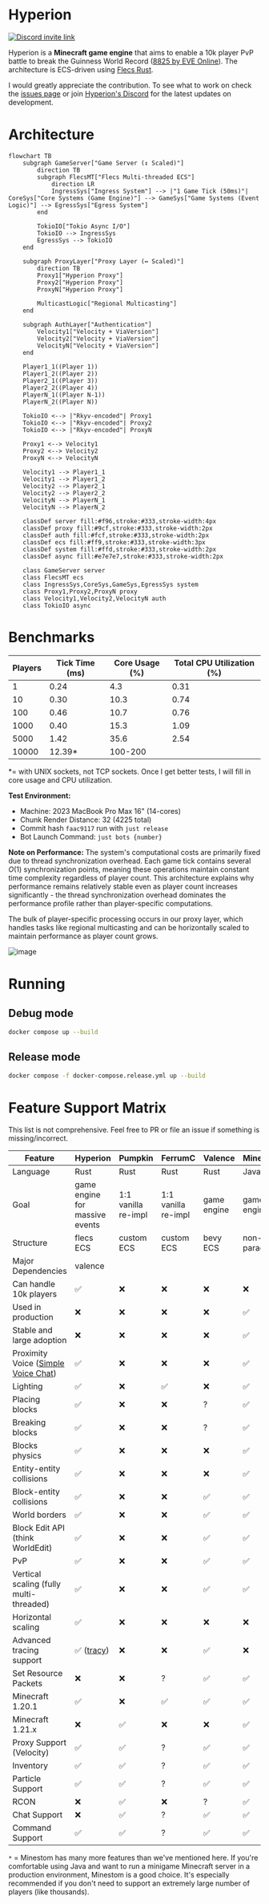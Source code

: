 # Hyperion

[![Discord invite link](https://dcbadge.vercel.app/api/server/PBfnDtj5Wb)](https://discord.gg/PBfnDtj5Wb)

Hyperion is a **Minecraft game engine** that aims to enable a 10k player PvP battle to break the Guinness World
Record ([8825 by
EVE Online](https://www.guinnessworldrecords.com/world-records/105603-largest-videogame-pvp-battle)). The
architecture is ECS-driven using [Flecs Rust](https://github.com/Indra-db/Flecs-Rust).

I would greatly appreciate the contribution.
To see what to work on check the [issues page](https://github.com/andrewgazelka/hyperion/issues) or
join [Hyperion's Discord](https://discord.gg/sTN8mdRQ) for the latest updates on development.

# Architecture

```mermaid
flowchart TB
    subgraph GameServer["Game Server (↕️ Scaled)"]
        direction TB
        subgraph FlecsMT["Flecs Multi-threaded ECS"]
            direction LR
            IngressSys["Ingress System"] --> |"1 Game Tick (50ms)"| CoreSys["Core Systems (Game Engine)"] --> GameSys["Game Systems (Event Logic)"] --> EgressSys["Egress System"]
        end
        
        TokioIO["Tokio Async I/O"]
        TokioIO --> IngressSys
        EgressSys --> TokioIO
    end
    
    subgraph ProxyLayer["Proxy Layer (↔️ Scaled)"]
        direction TB
        Proxy1["Hyperion Proxy"]
        Proxy2["Hyperion Proxy"]
        ProxyN["Hyperion Proxy"]
        
        MulticastLogic["Regional Multicasting"]
    end
    
    subgraph AuthLayer["Authentication"]
        Velocity1["Velocity + ViaVersion"]
        Velocity2["Velocity + ViaVersion"]
        VelocityN["Velocity + ViaVersion"]
    end
    
    Player1_1((Player 1))
    Player1_2((Player 2))
    Player2_1((Player 3))
    Player2_2((Player 4))
    PlayerN_1((Player N-1))
    PlayerN_2((Player N))
    
    TokioIO <--> |"Rkyv-encoded"| Proxy1
    TokioIO <--> |"Rkyv-encoded"| Proxy2
    TokioIO <--> |"Rkyv-encoded"| ProxyN
    
    Proxy1 <--> Velocity1
    Proxy2 <--> Velocity2
    ProxyN <--> VelocityN
    
    Velocity1 --> Player1_1
    Velocity1 --> Player1_2
    Velocity2 --> Player2_1
    Velocity2 --> Player2_2
    VelocityN --> PlayerN_1
    VelocityN --> PlayerN_2
    
    classDef server fill:#f96,stroke:#333,stroke-width:4px
    classDef proxy fill:#9cf,stroke:#333,stroke-width:2px
    classDef auth fill:#fcf,stroke:#333,stroke-width:2px
    classDef ecs fill:#ff9,stroke:#333,stroke-width:3px
    classDef system fill:#ffd,stroke:#333,stroke-width:2px
    classDef async fill:#e7e7e7,stroke:#333,stroke-width:2px
    
    class GameServer server
    class FlecsMT ecs
    class IngressSys,CoreSys,GameSys,EgressSys system
    class Proxy1,Proxy2,ProxyN proxy
    class Velocity1,Velocity2,VelocityN auth
    class TokioIO async
```

# Benchmarks

| Players | Tick Time (ms) | Core Usage (%) | Total CPU Utilization (%) |
|---------|----------------|----------------|---------------------------|
| 1       | 0.24           | 4.3            | 0.31                      |
| 10      | 0.30           | 10.3           | 0.74                      |
| 100     | 0.46           | 10.7           | 0.76                      |
| 1000    | 0.40           | 15.3           | 1.09                      |
| 5000    | 1.42           | 35.6           | 2.54                      |
| 10000   | 12.39*         | 100-200        |                           |

*= with UNIX sockets, not TCP sockets. Once I get better tests, I will fill in core usage and CPU utilization.

**Test Environment:**

- Machine: 2023 MacBook Pro Max 16" (14-cores)
- Chunk Render Distance: 32 (4225 total)
- Commit hash `faac9117` run with `just release`
- Bot Launch Command: `just bots {number}`

**Note on Performance:**
The system's computational costs are primarily fixed due to thread synchronization overhead. Each game tick contains
several $O(1)$ synchronization points, meaning these operations maintain constant time complexity regardless of player
count. This architecture explains why performance remains relatively stable even as player count increases
significantly - the thread synchronization overhead dominates the performance profile rather than player-specific
computations.

The bulk of player-specific processing occurs in our proxy layer, which handles tasks like regional multicasting and can
be horizontally scaled to maintain performance as player count grows.

![image](https://github.com/user-attachments/assets/92448a00-43e3-4be6-ba52-1e348b3c7e49)

# Running

## Debug mode

```bash
docker compose up --build
```

## Release mode

```bash
docker compose -f docker-compose.release.yml up --build
```

# Feature Support Matrix

This list is not comprehensive. Feel free to PR or file an issue if something is missing/incorrect.

| Feature                                                                              | Hyperion                                      | Pumpkin             | FerrumC             | Valence     | Minestom*        |
|--------------------------------------------------------------------------------------|-----------------------------------------------|---------------------|---------------------|-------------|------------------|
| Language                                                                             | Rust                                          | Rust                | Rust                | Rust        | Java             |
| Goal                                                                                 | game engine for massive events                | 1:1 vanilla re-impl | 1:1 vanilla re-impl | game engine | game engine      |
| Structure                                                                            | flecs ECS                                     | custom ECS          | custom ECS          | bevy ECS    | non-ECS paradigm |
| Major Dependencies                                                                   | valence                                       |                     |                     |             |                  |
| Can handle 10k players                                                               | ✅                                             | ❌                   | ❌                   | ❌           | ❌                |
| Used in production                                                                   | ❌                                             | ❌                   | ❌                   | ❌           | ✅                |
| Stable and large adoption                                                            | ❌                                             | ❌                   | ❌                   | ❌           | ✅                |
| Proximity Voice ([Simple Voice Chat](https://modrinth.com/plugin/simple-voice-chat)) | ✅                                             | ❌                   | ❌                   | ❌           | ✅                |
| Lighting                                                                             | ✅                                             | ❌                   | ✅                   | ❌           | ✅                |
| Placing blocks                                                                       | ✅                                             | ❌                   | ❌                   | ?           | ✅                |
| Breaking blocks                                                                      | ✅                                             | ❌                   | ❌                   | ?           | ✅                |
| Blocks physics                                                                       | ✅                                             | ❌                   | ❌                   | ❌           | ✅                |
| Entity-entity collisions                                                             | ✅                                             | ❌                   | ❌                   | ❌           | ✅                |
| Block-entity collisions                                                              | ✅                                             | ❌                   | ❌                   | ✅           | ✅                |
| World borders                                                                        | ✅                                             | ❌                   | ❌                   | ✅           | ✅                |
| Block Edit API (think WorldEdit)                                                     | ✅                                             | ❌                   | ❌                   | ✅           | ✅                |
| PvP                                                                                  | ✅                                             | ❌                   | ❌                   | ✅           | ✅                |
| Vertical scaling (fully multi-threaded)                                              | ✅                                             | ❌                   | ❌                   | ✅           | ✅                |
| Horizontal scaling                                                                   | ✅                                             | ❌                   | ❌                   | ❌           | ❌                |
| Advanced tracing support                                                             | ✅ ([tracy](https://github.com/wolfpld/tracy)) | ❌                   | ❌                   | ✅           | ❌                |
| Set Resource Packets                                                                 | ❌                                             | ❌                   | ?                   | ✅           | ✅                |
| Minecraft 1.20.1                                                                     | ✅                                             | ❌                   | ✅                   | ✅           | ✅                |
| Minecraft 1.21.x                                                                     | ❌                                             | ✅                   | ❌                   | ❌           | ✅                |
| Proxy Support (Velocity)                                                             | ✅                                             | ✅                   | ?                   | ✅           | ✅                |
| Inventory                                                                            | ✅                                             | ✅                   | ?                   | ✅           | ✅                |
| Particle Support                                                                     | ✅                                             | ✅                   | ?                   | ✅           | ✅                |
| RCON                                                                                 | ❌                                             | ✅                   | ❌                   | ?           | ✅                |
| Chat Support                                                                         | ❌                                             | ✅                   | ?                   | ✅           | ✅                |
| Command Support                                                                      | ✅                                             | ✅                   | ?                   | ✅           | ✅                |

`*` = Minestom has many more features than we've mentioned here. If you're comfortable using Java and want to run a
minigame Minecraft server in a production environment, Minestom is a good choice. It's especially recommended if you
don't need to support an extremely large number of players (like thousands).
